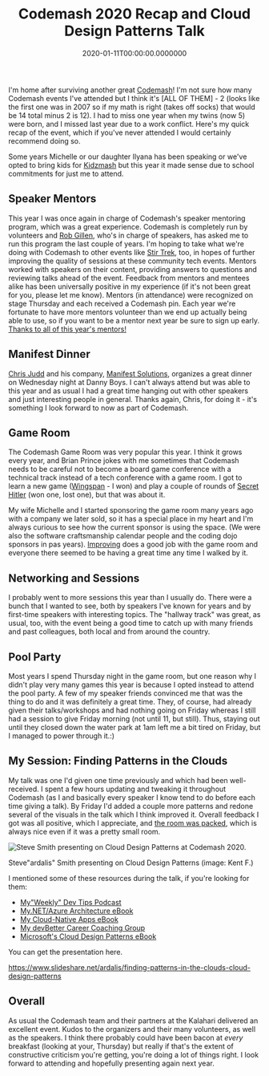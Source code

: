 ﻿---
title: Codemash 2020 Recap and Cloud Design Patterns Talk
date: "2020-01-11T00:00:00.0000000"
featuredImage: /img/codemash_2020_original.png
---

I'm home after surviving another great [Codemash](https://codemash.org)! I'm not sure how many Codemash events I've attended but I think it's \[ALL OF THEM\] - 2 (looks like the first one was in 2007 so if my math is right (takes off socks) that would be 14 total minus 2 is 12). I had to miss one year when my twins (now 5) were born, and I missed last year due to a work conflict. Here's my quick recap of the event, which if you've never attended I would certainly recommend doing so.

Some years Michelle or our daughter Ilyana has been speaking or we've opted to bring kids for [Kidzmash](https://www.codemash.org/kidzmash/) but this year it made sense due to school commitments for just me to attend.

## Speaker Mentors

This year I was once again in charge of Codemash's speaker mentoring program, which was a great experience. Codemash is completely run by volunteers and [Rob Gillen](https://twitter.com/argodev), who's in charge of speakers, has asked me to run this program the last couple of years. I'm hoping to take what we're doing with Codemash to other events like [Stir Trek](https://stirtrek.com/), too, in hopes of further improving the quality of sessions at these community tech events. Mentors worked with speakers on their content, providing answers to questions and reviewing talks ahead of the event. Feedback from mentors and mentees alike has been universally positive in my experience (if it's not been great for you, please let me know). Mentors (in attendance) were recognized on stage Thursday and each received a Codemash pin. Each year we're fortunate to have more mentors volunteer than we end up actually being able to use, so if you want to be a mentor next year be sure to sign up early. [Thanks to all of this year's mentors!](https://twitter.com/ardalis/status/1215412232416350208)

## Manifest Dinner

[Chris Judd](https://twitter.com/javajudd) and his company, [Manifest Solutions](https://manifestcorp.com/), organizes a great dinner on Wednesday night at Danny Boys. I can't always attend but was able to this year and as usual I had a great time hanging out with other speakers and just interesting people in general. Thanks again, Chris, for doing it - it's something I look forward to now as part of Codemash.

## Game Room

The Codemash Game Room was very popular this year. I think it grows every year, and Brian Prince jokes with me sometimes that Codemash needs to be careful not to become a board game conference with a technical track instead of a tech conference with a game room. I got to learn a new game ([Wingspan](https://amzn.to/2tSrnVd) - I won) and play a couple of rounds of [Secret Hitler](https://amzn.to/2R7NKhs) (won one, lost one), but that was about it.

My wife Michelle and I started sponsoring the game room many years ago with a company we later sold, so it has a special place in my heart and I'm always curious to see how the current sponsor is using the space. (We were also the software craftsmanship calendar people and the coding dojo sponsors in pas years). [Improving](https://improving.com/) does a good job with the game room and everyone there seemed to be having a great time any time I walked by it.

## Networking and Sessions

I probably went to more sessions this year than I usually do. There were a bunch that I wanted to see, both by speakers I've known for years and by first-time speakers with interesting topics. The "hallway track" was great, as usual, too, with the event being a good time to catch up with many friends and past colleagues, both local and from around the country.

## Pool Party

Most years I spend Thursday night in the game room, but one reason why I didn't play very many games this year is because I opted instead to attend the pool party. A few of my speaker friends convinced me that was the thing to do and it was definitely a great time. They, of course, had already given their talks/workshops and had nothing going on Friday whereas I still had a session to give Friday morning (not until 11, but still). Thus, staying out until they closed down the water park at 1am left me a bit tired on Friday, but I managed to power through it.:)

## My Session: Finding Patterns in the Clouds

My talk was one I'd given one time previously and which had been well-received. I spent a few hours updating and tweaking it throughout Codemash (as I and basically every speaker I know tend to do before each time giving a talk). By Friday I'd added a couple more patterns and redone several of the visuals in the talk which I think improved it. Overall feedback I got was all positive, which I appreciate, and [the room was packed](https://twitter.com/ZAGGStudios/status/1215671276456620033), which is always nice even if it was a pretty small room.

![Steve Smith presenting on Cloud Design Patterns at Codemash 2020.](/img/steve-smith-codemash-cloud-patterns-2020-01-10-1024x768.jpg)

Steve"ardalis" Smith presenting on Cloud Design Patterns (image: Kent F.)

I mentioned some of these resources during the talk, if you're looking for them:

- [My"Weekly" Dev Tips Podcast](https://weeklydevtips.com)
- [My.NET/Azure Architecture eBook](/architecture-ebook)
- [My Cloud-Native Apps eBook](/cloud-native-ebook)
- [My devBetter Career Coaching Group](https://devbetter.com)
- [Microsoft's Cloud Design Patterns eBook](https://bit.ly/1T8q2w8)

You can get the presentation here.

https://www.slideshare.net/ardalis/finding-patterns-in-the-clouds-cloud-design-patterns

## Overall

As usual the Codemash team and their partners at the Kalahari delivered an excellent event. Kudos to the organizers and their many volunteers, as well as the speakers. I think there probably could have been bacon at _every_ breakfast (looking at your, Thursday) but really if that's the extent of constructive criticism you're getting, you're doing a lot of things right. I look forward to attending and hopefully presenting again next year.

